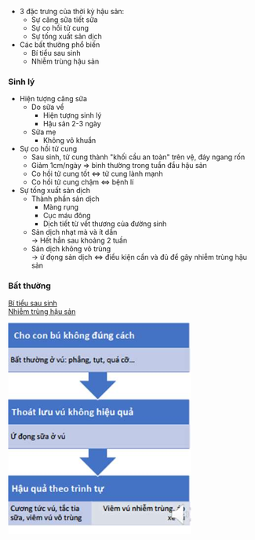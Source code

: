 - 3 đặc trưng của thời kỳ hậu sản:    
	- Sự căng sữa tiết sữa    
	- Sự co hồi tử cung    
	- Sự tống xuất sản dịch    
- Các bất thường phổ biến    
	- Bí tiểu sau sinh    
	- Nhiễm trùng hậu sản  
### Sinh lý  
- Hiện tượng căng sữa  
	- Do sữa về  
		- Hiện tượng sinh lý  
		- Hậu sản 2-3 ngày  
	- Sữa mẹ  
		- Không vô khuẩn  
- Sự co hồi tử cung  
	- Sau sinh, tử cung thành "khối cầu an toàn" trên vệ, đáy ngang rốn  
	- Giảm 1cm/ngày => bình thường trong tuần đầu hậu sản  
	- Co hồi tử cung tốt <=> tử cung lành mạnh  
	- Co hồi tử cung chậm <=> bệnh lí  
- Sự tống xuất sản dịch  
	- Thành phần sản dịch  
		- Màng rụng  
		- Cục máu đông  
		- Dịch tiết từ vết thương của đường sinh  
	- Sản dịch nhạt mà và ít dần  
	  -> Hết hẳn sau khoảng 2 tuần  
	- Sản dịch không vô trùng  
	  -> ứ đọng sản dịch <=> điều kiện cần và đủ để gây nhiễm trùng hậu sản  
### Bất thường  
[Bí tiểu sau sinh](Bi%CC%81%20ti%C3%AA%CC%89u%20sau%20sinh.md)  
[Nhiễm trùng hậu sản](Nhi%C3%AA%CC%83m%20tru%CC%80ng%20h%C3%A2%CC%A3u%20sa%CC%89n.md)  
  
  
  
  
![CHĂM SÓC HẬU SẢN-1686823710537.jpeg](../../../../200%20Files/image/image/CH%C4%82M%20S%C3%93C%20H%E1%BA%ACU%20S%E1%BA%A2N-1686823710537.jpeg)